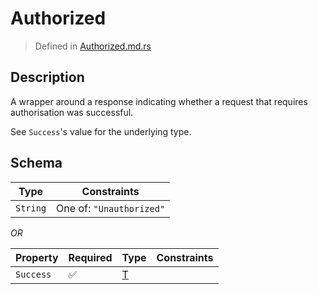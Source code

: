 # Authorized
> Defined in [Authorized.md.rs](../../interface/src/interface/auth)

## Description
A wrapper around a response indicating whether a request that requires authorisation was
successful.

See `Success`'s value for the underlying type.

## Schema

| Type | Constraints |
| --- | --- |
| `String` | One of: `"Unauthorized"` |

*OR*

| Property | Required | Type | Constraints |
| --- | --- | --- | --- |
| `Success` | ✅ | [T](..//T.md) |     | 


